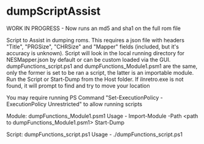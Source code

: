 # dumpScriptAssist


WORK IN PROGRESS - Now runs an md5 and  sha1 on the full rom file


Script to Assist in dumping roms.  This requires a json file with headers "Title", "PRGSize", "CHRSize" and "Mapper" fields (included, but it's accuracy is unknown).  Script will look in the local running directory for NESMapper.json by default or can be custom loaded via the GUI.  dumpFunctions_script.ps1 and dumpFunctions_Module1.psm1 are the same, only the former is set to be ran a script, the latter is an importable module.  Run the Script or Start-Dump from the Host folder. If ilnretro.exe is not found, it will prompt to find and try to move your location 


You may require running PS Command "Set-ExecutionPolicy -ExecutionPolicy Unrestricted" to allow running scripts

Module:
dumpFunctions_Module1.psm1
Usage -
Import-Module -Path \<path to dumpFunctions_Module1.psm1\> 
Start-Dump

Script:
dumpFunctions_script.ps1 
Usage -
./dumpFunctions_script.ps1 
